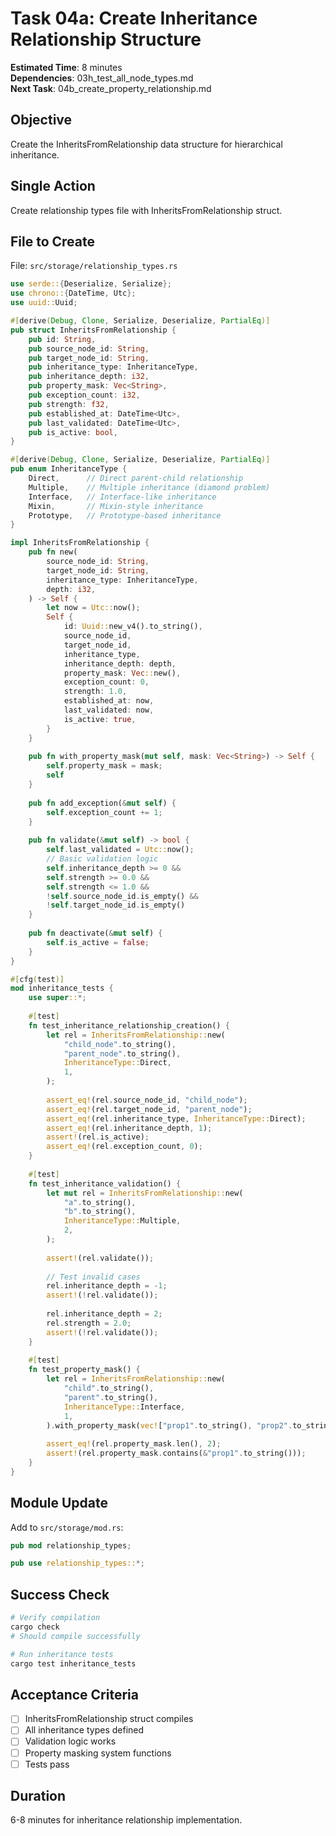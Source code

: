# Task 04a: Create Inheritance Relationship Structure

**Estimated Time**: 8 minutes  
**Dependencies**: 03h_test_all_node_types.md  
**Next Task**: 04b_create_property_relationship.md  

## Objective
Create the InheritsFromRelationship data structure for hierarchical inheritance.

## Single Action
Create relationship types file with InheritsFromRelationship struct.

## File to Create
File: `src/storage/relationship_types.rs`
```rust
use serde::{Deserialize, Serialize};
use chrono::{DateTime, Utc};
use uuid::Uuid;

#[derive(Debug, Clone, Serialize, Deserialize, PartialEq)]
pub struct InheritsFromRelationship {
    pub id: String,
    pub source_node_id: String,
    pub target_node_id: String,
    pub inheritance_type: InheritanceType,
    pub inheritance_depth: i32,
    pub property_mask: Vec<String>,
    pub exception_count: i32,
    pub strength: f32,
    pub established_at: DateTime<Utc>,
    pub last_validated: DateTime<Utc>,
    pub is_active: bool,
}

#[derive(Debug, Clone, Serialize, Deserialize, PartialEq)]
pub enum InheritanceType {
    Direct,      // Direct parent-child relationship
    Multiple,    // Multiple inheritance (diamond problem)
    Interface,   // Interface-like inheritance
    Mixin,       // Mixin-style inheritance
    Prototype,   // Prototype-based inheritance
}

impl InheritsFromRelationship {
    pub fn new(
        source_node_id: String,
        target_node_id: String,
        inheritance_type: InheritanceType,
        depth: i32,
    ) -> Self {
        let now = Utc::now();
        Self {
            id: Uuid::new_v4().to_string(),
            source_node_id,
            target_node_id,
            inheritance_type,
            inheritance_depth: depth,
            property_mask: Vec::new(),
            exception_count: 0,
            strength: 1.0,
            established_at: now,
            last_validated: now,
            is_active: true,
        }
    }
    
    pub fn with_property_mask(mut self, mask: Vec<String>) -> Self {
        self.property_mask = mask;
        self
    }
    
    pub fn add_exception(&mut self) {
        self.exception_count += 1;
    }
    
    pub fn validate(&mut self) -> bool {
        self.last_validated = Utc::now();
        // Basic validation logic
        self.inheritance_depth >= 0 && 
        self.strength >= 0.0 && 
        self.strength <= 1.0 &&
        !self.source_node_id.is_empty() &&
        !self.target_node_id.is_empty()
    }
    
    pub fn deactivate(&mut self) {
        self.is_active = false;
    }
}

#[cfg(test)]
mod inheritance_tests {
    use super::*;
    
    #[test]
    fn test_inheritance_relationship_creation() {
        let rel = InheritsFromRelationship::new(
            "child_node".to_string(),
            "parent_node".to_string(),
            InheritanceType::Direct,
            1,
        );
        
        assert_eq!(rel.source_node_id, "child_node");
        assert_eq!(rel.target_node_id, "parent_node");
        assert_eq!(rel.inheritance_type, InheritanceType::Direct);
        assert_eq!(rel.inheritance_depth, 1);
        assert!(rel.is_active);
        assert_eq!(rel.exception_count, 0);
    }
    
    #[test]
    fn test_inheritance_validation() {
        let mut rel = InheritsFromRelationship::new(
            "a".to_string(),
            "b".to_string(),
            InheritanceType::Multiple,
            2,
        );
        
        assert!(rel.validate());
        
        // Test invalid cases
        rel.inheritance_depth = -1;
        assert!(!rel.validate());
        
        rel.inheritance_depth = 2;
        rel.strength = 2.0;
        assert!(!rel.validate());
    }
    
    #[test]
    fn test_property_mask() {
        let rel = InheritsFromRelationship::new(
            "child".to_string(),
            "parent".to_string(),
            InheritanceType::Interface,
            1,
        ).with_property_mask(vec!["prop1".to_string(), "prop2".to_string()]);
        
        assert_eq!(rel.property_mask.len(), 2);
        assert!(rel.property_mask.contains(&"prop1".to_string()));
    }
}
```

## Module Update
Add to `src/storage/mod.rs`:
```rust
pub mod relationship_types;

pub use relationship_types::*;
```

## Success Check
```bash
# Verify compilation
cargo check
# Should compile successfully

# Run inheritance tests
cargo test inheritance_tests
```

## Acceptance Criteria
- [ ] InheritsFromRelationship struct compiles
- [ ] All inheritance types defined
- [ ] Validation logic works
- [ ] Property masking system functions
- [ ] Tests pass

## Duration
6-8 minutes for inheritance relationship implementation.